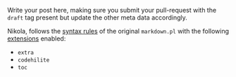 <!-- 
.. link: 
.. description: 
.. tags: draft
.. date: 2099/12/31 23:59:59
.. title: Markdown template
.. slug: template-markdown
.. author: Webmaster
-->

Write your post here, making sure you submit your pull-request with the
`draft` tag present but update the other meta data accordingly.

Nikola, follows the [syntax rules](http://daringfireball.net/projects/markdown/syntax)
of the original `markdown.pl` with the following
[extensions](http://pythonhosted.org/Markdown/extensions/index.html)
enabled:

  * `extra`
  * `codehilite`
  * `toc`
